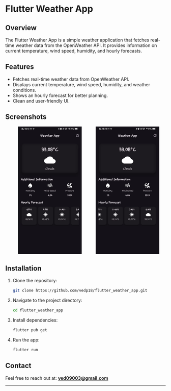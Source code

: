 # Flutter Weather App

## Overview
The Flutter Weather App is a simple weather application that fetches real-time weather data from the OpenWeather API. It provides information on current temperature, wind speed, humidity, and hourly forecasts.

## Features
- Fetches real-time weather data from OpenWeather API.
- Displays current temperature, wind speed, humidity, and weather conditions.
- Shows an hourly forecast for better planning.
- Clean and user-friendly UI.

## Screenshots

<img src="screenshots/weather_app_ss2.jpg" alt="Weather_App" width="200" height="400" hspace="40">  <img src="screenshots/weather_app_ss1.jpg" alt="Weather_App" width="200" height="400">

## Installation
1. Clone the repository:
   ```sh
   git clone https://github.com/vedp18/flutter_weather_app.git
   ```
2. Navigate to the project directory:
   ```sh
   cd flutter_weather_app
   ```
3. Install dependencies:
   ```sh
   flutter pub get
   ```
4. Run the app:
   ```sh
   flutter run
   ```

## Contact
Feel free to reach out at: **ved09003@gmail.com**

---



